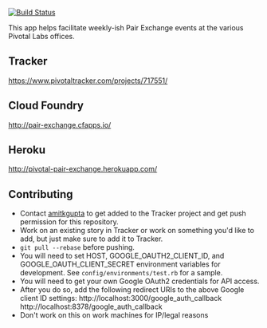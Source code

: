 [![Build Status](https://travis-ci.org/amitkgupta/pair-exchange.png?branch=master)](https://travis-ci.org/amitkgupta/pair-exchange)

This app helps facilitate weekly-ish Pair Exchange events at the various Pivotal Labs offices.

## Tracker
<https://www.pivotaltracker.com/projects/717551/>

## Cloud Foundry
<http://pair-exchange.cfapps.io/>

## Heroku
<http://pivotal-pair-exchange.herokuapp.com/>

## Contributing
* Contact [amitkgupta](https://github.com/amitkgupta/) to get added to the Tracker project and get push permission for this repository.
* Work on an existing story in Tracker or work on something you'd like to add, but just make sure to add it to Tracker.
* `git pull --rebase` before pushing.
* You will need to set HOST, GOOGLE_OAUTH2_CLIENT_ID, and GOOGLE_OAUTH_CLIENT_SECRET environment variables for development.  See `config/environments/test.rb` for a sample.
* You will need to get your own Google OAuth2 credentials for API access.
* After you do so, add the following redirect URIs to the above Google client ID settings:
    http://localhost:3000/google_auth_callback
    http://localhost:8378/google_auth_callback
* Don't work on this on work machines for IP/legal reasons
